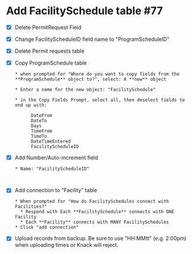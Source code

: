# Add FacilitySchedule table #77

- [x] Delete PermitRequest Field

- [x] Change FacilityScheduleID field name to "ProgramScheduleID"

- [x] Delete Permit requests table

- [x] Copy ProgramSchedule table

      * when prompted for "Where do you want to copy fields from the **ProgramSchedule** object to?", select: A **new** object

      * Enter a name for the new object: "FacilitySchedule"

      * in the Copy Fields Prompt, select all, then deselect fields to end up with:

            DateFrom
            DateTo
            Days
            TimeFrom
            TimeTo
            DateTimeEntered
            FacilityScheduleID

- [x] Add Number/Auto-increment field

      * Name: "FacilityScheduleID"

        ​

- [x] Add connection to "Facility" table

      * When prompted for "How do FacilitySchedules connect with Facilities?"
        * Respond with Each **FacilitySchedule** connects with ONE Facility
        * Each **Facility** connects with MANY FacilitySchedules
      * Click "add connection"

- [x] Upload records from backup. Be sure to use "HH:MMtt" (e.g. 2:00pm) when uploading times or Knack will reject.

      ​

